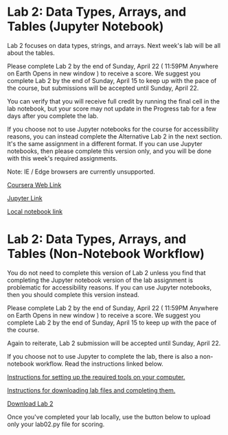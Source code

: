 # Lab 2: Data Types, Arrays, and Tables (Jupyter Notebook)

Lab 2 focuses on data types, strings, and arrays. Next week's lab will be all about the tables.

Please complete Lab 2 by the end of Sunday, April 22 ( 11:59PM Anywhere on Earth Opens in new window ) to receive a score. We suggest you complete Lab 2 by the end of Sunday, April 15 to keep up with the pace of the course, but submissions will be accepted until Sunday, April 22.

You can verify that you will receive full credit by running the final cell in the lab notebook, but your score may not update in the Progress tab for a few days after you complete the lab. 

If you choose not to use Jupyter notebooks for the course for accessibility reasons, you can instead complete the Alternative Lab 2 in the next section. It's the same assignment in a different format. If you can use Jupyter notebooks, then please complete this version only, and you will be done with this week's required assignments.

Note: IE / Edge browsers are currently unsupported. 

[Coursera Web Link](https://courses.edx.org/courses/course-v1:BerkeleyX+Data8.1x+1T2018/courseware/0e55e2f9e2ca4c818f40fb8650a70d27/32e59d2fa8c24960be23e59f48a724f8/?child=last)

[Jupyter Link](https://hub.data8x.berkeley.edu/user/cade73f52ccce256ebbca3384ef48d9c/notebooks/materials-x18/materials/x18/lab/1/lab02/lab02.ipynb)


[Local notebook link](./labs/lab02/lab02.ipunb)

# Lab 2: Data Types, Arrays, and Tables (Non-Notebook Workflow)

You do not need to complete this version of Lab 2 unless you find that completing the Jupyter notebook version of the lab assignment is problematic for accessibility reasons. If you can use Jupyter notebooks, then you should complete this version instead.

Please complete Lab 2 by the end of Sunday, April 22 ( 11:59PM Anywhere on Earth Opens in new window ) to receive a score. We suggest you complete Lab 2 by the end of Sunday, April 15 to keep up with the pace of the course.

Again to reiterate, Lab 2 submission will be accepted until Sunday, April 22.

If you choose not to use Jupyter to complete the lab, there is also a non-notebook workflow. Read the instructions linked below.

[Instructions for setting up the required tools on your computer.](https://courses.edx.org/courses/course-v1:BerkeleyX+Data8.1x+1T2018/jump_to_id/818f78421da14bc494f1adae4c9dca25)

[Instructions for downloading lab files and completing them.](https://courses.edx.org/courses/course-v1:BerkeleyX+Data8.1x+1T2018/jump_to_id/8b1d09655d7a45198ea32b62d66fb28e)

[Download Lab 2](https://github.com/data-8/materials-x18-raw/blob/master/materials_zips/x18/lab/1/lab02.zip?raw=true)

Once you've completed your lab locally, use the button below to upload only your lab02.py file for scoring.

